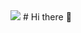 <img src="https://capsule-render.vercel.app/api?type=waving&color=black&height=80&section=header&text=&fontSize=20" />
# Hi there 👋

